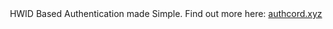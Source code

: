 <div align="center" >
 HWID Based Authentication made Simple. Find out more here: <a href="https://authcord.xyz"> authcord.xyz </a>
</div>
